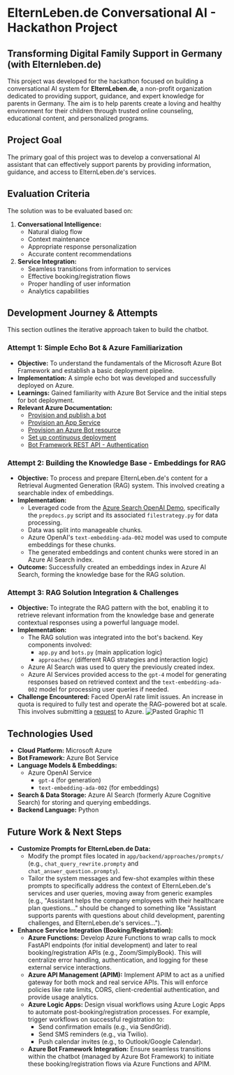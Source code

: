 # ElternLeben.de Conversational AI - Hackathon Project

## Transforming Digital Family Support in Germany (with Elternleben.de)

This project was developed for the hackathon focused on building a conversational AI system for **ElternLeben.de**, a non-profit organization dedicated to providing support, guidance, and expert knowledge for parents in Germany. The aim is to help parents create a loving and healthy environment for their children through trusted online counseling, educational content, and personalized programs.

## Project Goal

The primary goal of this project was to develop a conversational AI assistant that can effectively support parents by providing information, guidance, and access to ElternLeben.de's services.

## Evaluation Criteria

The solution was to be evaluated based on:

1.  **Conversational Intelligence:**
    * Natural dialog flow
    * Context maintenance
    * Appropriate response personalization
    * Accurate content recommendations
2.  **Service Integration:**
    * Seamless transitions from information to services
    * Effective booking/registration flows
    * Proper handling of user information
    * Analytics capabilities

## Development Journey & Attempts

This section outlines the iterative approach taken to build the chatbot.

### Attempt 1: Simple Echo Bot & Azure Familiarization

* **Objective:** To understand the fundamentals of the Microsoft Azure Bot Framework and establish a basic deployment pipeline.
* **Implementation:** A simple echo bot was developed and successfully deployed on Azure.
* **Learnings:** Gained familiarity with Azure Bot Service and the initial steps for bot deployment.
* **Relevant Azure Documentation:**
   * [Provision and publish a bot](https://learn.microsoft.com/en-us/azure/bot-service/provision-and-publish-a-bot?view=azure-bot-service-4.0&tabs=userassigned%2Ccsharp)
   * [Provision an App Service](https://learn.microsoft.com/en-us/azure/bot-service/provision-app-service?view=azure-bot-service-4.0&tabs=userassigned%2Cexistingplan)
   * [Provision an Azure Bot resource](https://learn.microsoft.com/en-us/azure/bot-service/provision-azure-bot?view=azure-bot-service-4.0&tabs=userassigned)
   * [Set up continuous deployment](https://learn.microsoft.com/en-us/azure/bot-service/bot-service-build-continuous-deployment?view=azure-bot-service-4.0)
   * [Bot Framework REST API - Authentication](https://learn.microsoft.com/en-us/azure/bot-service/rest-api/bot-framework-rest-direct-line-3-0-authentication?view=azure-bot-service-4.0)

### Attempt 2: Building the Knowledge Base - Embeddings for RAG

* **Objective:** To process and prepare ElternLeben.de's content for a Retrieval Augmented Generation (RAG) system. This involved creating a searchable index of embeddings.
* **Implementation:**
    * Leveraged code from the [Azure Search OpenAI Demo](https://github.com/Azure-Samples/azure-search-openai-demo), specifically the `prepdocs.py` script and its associated `filestrategy.py` for data processing.
    * Data was split into manageable chunks.
    * Azure OpenAI's `text-embedding-ada-002` model was used to compute embeddings for these chunks.
    * The generated embeddings and content chunks were stored in an Azure AI Search index.
* **Outcome:** Successfully created an embeddings index in Azure AI Search, forming the knowledge base for the RAG solution.

### Attempt 3: RAG Solution Integration & Challenges

* **Objective:** To integrate the RAG pattern with the bot, enabling it to retrieve relevant information from the knowledge base and generate contextual responses using a powerful language model.
* **Implementation:**
    * The RAG solution was integrated into the bot's backend. Key components involved:
        * `app.py` and `bots.py` (main application logic)
        * `approaches/` (different RAG strategies and interaction logic)
    * Azure AI Search was used to query the previously created index.
    * Azure AI Services provided access to the `gpt-4` model for generating responses based on retrieved context and the `text-embedding-ada-002` model for processing user queries if needed.
* **Challenge Encountered:** Faced OpenAI rate limit issues. An increase in quota is required to fully test and operate the RAG-powered bot at scale. This involves submitting a [request](https://customervoice.microsoft.com/Pages/ResponsePage.aspx?id=v4j5cvGGr0GRqy180BHbR4xPXO648sJKt4GoXAed-0pUMFE1Rk9CU084RjA0TUlVSUlMWEQzVkJDNCQlQCN0PWcu) to Azure.
![Pasted Graphic 11](https://github.com/user-attachments/assets/d15a319f-ffe1-47b1-bd22-8304dc5d9b17)


## Technologies Used

* **Cloud Platform:** Microsoft Azure
* **Bot Framework:** Azure Bot Service
* **Language Models & Embeddings:**
    * Azure OpenAI Service
        * `gpt-4` (for generation)
        * `text-embedding-ada-002` (for embeddings)
* **Search & Data Storage:** Azure AI Search (formerly Azure Cognitive Search) for storing and querying embeddings.
* **Backend Language:** Python

## Future Work & Next Steps

* **Customize Prompts for ElternLeben.de Data:**
    * Modify the prompt files located in `app/backend/approaches/prompts/` (e.g., `chat_query_rewrite.prompty` and `chat_answer_question.prompty`).
    * Tailor the system messages and few-shot examples within these prompts to specifically address the context of ElternLeben.de's services and user queries, moving away from generic examples (e.g., "Assistant helps the company employees with their healthcare plan questions..." should be changed to something like "Assistant supports parents with questions about child development, parenting challenges, and ElternLeben.de's services...").
* **Enhance Service Integration (Booking/Registration):**
    * **Azure Functions:** Develop Azure Functions to wrap calls to mock FastAPI endpoints (for initial development) and later to real booking/registration APIs (e.g., Zoom/SimplyBook). This will centralize error handling, authentication, and logging for these external service interactions.
    * **Azure API Management (APIM):** Implement APIM to act as a unified gateway for both mock and real service APIs. This will enforce policies like rate limits, CORS, client-credential authentication, and provide usage analytics.
    * **Azure Logic Apps:** Design visual workflows using Azure Logic Apps to automate post-booking/registration processes. For example, trigger workflows on successful registration to:
        * Send confirmation emails (e.g., via SendGrid).
        * Send SMS reminders (e.g., via Twilio).
        * Push calendar invites (e.g., to Outlook/Google Calendar).
    * **Azure Bot Framework Integration:** Ensure seamless transitions within the chatbot (managed by Azure Bot Framework) to initiate these booking/registration flows via Azure Functions and APIM.


